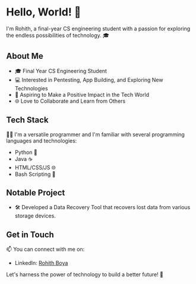 # Hello, World! 👋

I'm Rohith, a final-year CS engineering student with a passion for exploring the endless possibilities of technology. 🎓

## About Me

- 🎓 Final Year CS Engineering Student
- 💻 Interested in Pentesting, App Building, and Exploring New Technologies
- 🚀 Aspiring to Make a Positive Impact in the Tech World
- 🌐 Love to Collaborate and Learn from Others

## Tech Stack

👨‍💻 I'm a versatile programmer and I'm familiar with several programming languages and technologies:

- Python 🐍
- Java ☕
- HTML/CSS/JS 🌐
- Bash Scripting 📜

## Notable Project

- 🛠️ Developed a Data Recovery Tool that recovers lost data from various storage devices.

## Get in Touch

📫 You can connect with me on:

- LinkedIn: [Rohith Boya](https://www.linkedin.com/in/rohithboya)

Let's harness the power of technology to build a better future! 🌟
